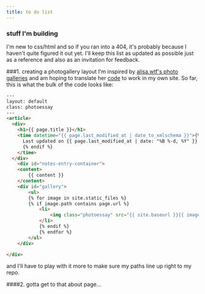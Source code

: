 ```yaml
---
title: to do list
---
```

### stuff I'm building
I'm new to css/html and so if you ran into a 404, it's probably because I haven't quite figured it out yet.
I'll keep this list as updated as possible just as a reference and also as an invitation for feedback.

###1. creating a photogallery layout 
I'm inspired by [alisa.wtf's photo galleries](https://alisa.wtf/plants) and am hoping to translate her [code](https://github.com/alisasgithub/alisa-digital-garden/blob/main/_layouts/photoessay.html) to work in my own site. So far, this is what the bulk of the code looks like:
```html
---
layout: default
class: photoessay
---
<article>
  <div>
    <h1>{{ page.title }}</h1>
    <time datetime="{{ page.last_modified_at | date_to_xmlschema }}">{% if page.type != 'pages' %}
      Last updated on {{ page.last_modified_at | date: "%B %-d, %Y" }}
      {% endif %}
    </time>
  </div>
    <div id="notes-entry-container">
    <content>
        {{ content }}
    </content> 
    <div id="gallery">
        <ul>
        {% for image in site.static_files %}
        {% if image.path contains page.url %}
            <li>
                <img class="photoessay" src="{{ site.baseurl }}{{ image.path }}" alt="image" />
            </li>
            {% endif %}
            {% endfor %}
        </ul>  
    </div>

</div>
```
and I'll have to play with it more to make sure my paths line up right to my repo.

####2. gotta get to that about page...
